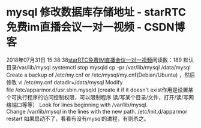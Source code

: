 # mysql 修改数据库存储地址 - starRTC免费im直播会议一对一视频 - CSDN博客
2018年07月31日 15:38:38[starRTC免费IM直播会议一对一视频](https://me.csdn.net/elesos)阅读数：189
默认目录/var/lib/mysql
systemctl stop mysqld
cp -pr /var/lib/mysql /data/mysql
Create a backup of /etc/my.cnf or /etc/mysql/my.cnf(Debian/Ubuntu) ，然后修改
vi /etc/my.cnf
datadir=/data/mysql
Modify file /etc/apparmor.d/usr.sbin.mysqld (create it if it doesn't exist作用是设置某个可执行程序的访问控制权限，可以限制程序 读/写某个目录/文件，打开/读/写网络端口等等）
Look for lines beginning with /var/lib/mysql. Change /var/lib/mysql in the lines with the new path.
/etc/init.d/apparmor restart
如果启动不了，看看有没有mysql的进程，有则杀之。
